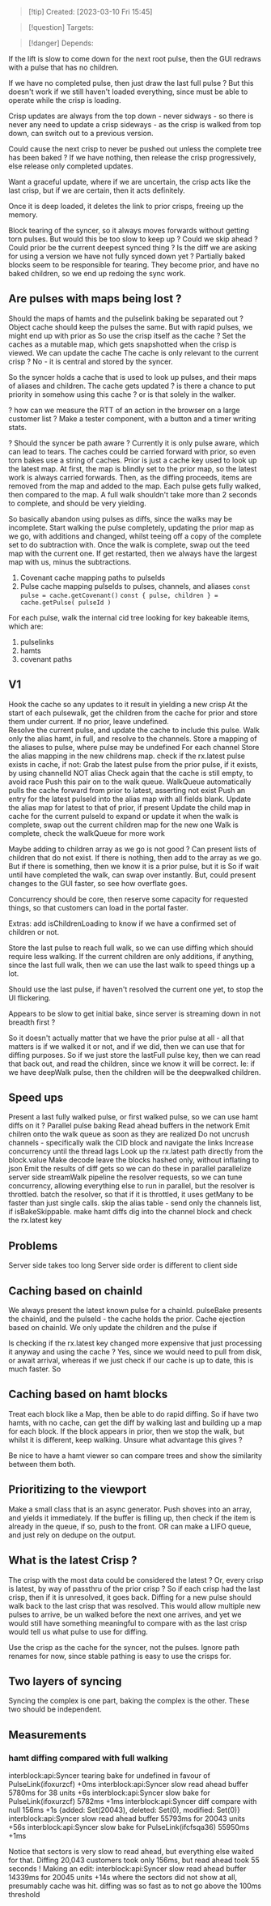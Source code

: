 
>[!tip] Created: [2023-03-10 Fri 15:45]

>[!question] Targets: 

>[!danger] Depends: 

If the lift is slow to come down for the next root pulse, then the GUI redraws with a pulse that has no children.

If we have no completed pulse, then just draw the last full pulse ?  But this doesn't work if we still haven't loaded everything, since must be able to operate while the crisp is loading.

Crisp updates are always from the top down - never sidways - so there is never any need to update a crisp sideways - as the crisp is walked from top down, can switch out to a previous version.

Could cause the next crisp to never be pushed out unless the complete tree has been baked ?
If we have nothing, then release the crisp progressively, else release only completed updates.

Want a graceful update, where if we are uncertain, the crisp acts like the last crisp, but if we are certain, then it acts definitely.

Once it is deep loaded, it deletes the link to prior crisps, freeing up the memory.

Block tearing of the syncer, so it always moves forwards without getting torn pulses.
But would this be too slow to keep up ?
Could we skip ahead ?
Could prior be the current deepest synced thing ?
Is the diff we are asking for using a version we have not fully synced down yet ?
Partially baked blocks seem to be responsible for tearing.
They become prior, and have no baked children, so we end up redoing the sync work.


## Are pulses with maps being lost ?
Should the maps of hamts and the pulselink baking be separated out ?
Object cache should keep the pulses the same.
But with rapid pulses, we might end up with prior as
So use the crisp itself as the cache ?
Set the caches as a mutable map, which gets snapshotted when the crisp is viewed.
We can update the cache
The cache is only relevant to the current crisp ? No - it is central and stored by the syncer.

So the syncer holds a cache that is used to look up pulses, and their maps of aliases and children.
The cache gets updated
? is there a chance to put priority in somehow using this cache ? or is that solely in the walker.

? how can we measure the RTT of an action in the browser on a large customer list ?
Make a tester component, with a button and a timer writing stats.

? Should the syncer be path aware ?
Currently it is only pulse aware, which can lead to tears.
The caches could be carried forward with prior, so even torn bakes use a string of caches.
Prior is just a cache key used to look up the latest map.
At first, the map is blindly set to the prior map, so the latest work is always carried forwards.
Then, as the diffing proceeds, items are removed from the map and added to the map.
Each pulse gets fully walked, then compared to the map.  A full walk shouldn't take more than 2 seconds to complete, and should be very yielding.

So basically abandon using pulses as diffs, since the walks may be incomplete.
Start walking the pulse completely, updating the prior map as we go, with additions and changed, whilst teeing off a copy of the complete set to do subtraction with.
Once the walk is complete, swap out the teed map with the current one.
If get restarted, then we always have the largest map with us, minus the subtractions.

1. Covenant cache mapping paths to pulseIds
2. Pulse cache mapping pulseIds to pulses, channels, and aliases
`const pulse = cache.getCovenant()`
`const { pulse, children } = cache.getPulse( pulseId )`

For each pulse, walk the internal cid tree looking for key bakeable items, which are:
1. pulselinks
2. hamts
3. covenant paths

## V1
Hook the cache so any updates to it result in yielding a new crisp
At the start of each pulsewalk, get the children from the cache for prior and store them under current.
If no prior, leave undefined.  
Resolve the current pulse, and update the cache to include this pulse.
Walk only the alias hamt, in full, and resolve to the channels. 
	Store a mapping of the aliases to pulse, where pulse may be undefined
	For each channel
		Store the alias mapping in the new childrens map.
		check if the rx.latest pulse exists in cache, if not:
			Grab the latest pulse from the prior pulse, if it exists, by using channelId NOT alias
			Check again that the cache is still empty, to avoid race
			Push this pair on to the walk queue.
			WalkQueue automatically pulls the cache forward from prior to latest, asserting not exist
				Push an entry for the latest pulseId into the alias map with all fields blank.
				Update the alias map for latest to that of prior, if present
			Update the child map in cache for the current pulseId to expand or update it
when the walk is complete, swap out the current children map for the new one
Walk is complete, check the walkQueue for more work


Maybe adding to children array as we go is not good ? Can present lists of children that do not exist.
If there is nothing, then add to the array as we go.
But if there is something, then we know it is a prior pulse, but it is
So if wait until have completed the walk, can swap over instantly.
But, could present changes to the GUI faster, so see how overflate goes.

Concurrency should be core, then reserve some capacity for requested things, so that customers can load in the portal faster.

Extras: add isChildrenLoading to know if we have a confirmed set of children or not.

Store the last pulse to reach full walk, so we can use diffing which should require less walking.
If the current children are only additions, if anything, since the last full walk, then we can use the last walk to speed things up a lot.

Should use the last pulse, if haven't resolved the current one yet, to stop the UI flickering.

Appears to be slow to get initial bake, since server is streaming down in not breadth first ?

So it doesn't actually matter that we have the prior pulse at all - all that matters is if we walked it or not, and if we did, then we can use that for diffing purposes.
So if we just store the lastFull pulse key, then we can read that back out, and read the children, since we know it will be correct.  Ie: if we have deepWalk pulse, then the children will be the deepwalked children.


## Speed ups
Present a last fully walked pulse, or first walked pulse, so we can use hamt diffs on it ?
Parallel pulse baking
Read ahead buffers in the network
Emit chilren onto the walk queue as soon as they are realized
Do not uncrush channels - specifically walk the CID block and navigate the links
Increase concurrency until the thread lags
Look up the rx.latest path directly from the block.value
Make decode leave the blocks hashed only, without inflating to json
Emit the results of diff gets so we can do these in parallel
parallelize server side streamWalk
pipeline the resolver requests, so we can tune concurrency, allowing everything else to run in parallel, but the resolver is throttled.
batch the resolver, so that if it is throttled, it uses getMany to be faster than just single calls.
skip the alias table - send only the channels list, if isBakeSkippable.
make hamt diffs dig into the channel block and check the rx.latest key

## Problems
Server side takes too long
Server side order is different to client side

## Caching based on chainId
We always present the latest known pulse for a chainId.
pulseBake presents the chainId, and the pulseId - the cache holds the prior.
Cache ejection based on chainId.
We only update the children and the pulse if 

Is checking if the rx.latest key changed more expensive that just processing it anyway and using the cache ?
Yes, since we would need to pull from disk, or await arrival, whereas if we just check if our cache is up to date, this is much faster.
So 

## Caching based on hamt blocks
Treat each block like a Map, then be able to do rapid diffing.
So if have two hamts, with no cache, can get the diff by walking last and building up a map for each block.  If the block appears in prior, then we stop the walk, but whilst it is different, keep walking. Unsure what advantage this gives ?

Be nice to have a hamt viewer so can compare trees and show the similarity between them both.

## Prioritizing to the viewport
Make a small class that is an async generator.  Push shoves into an array, and yields it immediately.  If the buffer is filling up, then check if the item is already in the queue, if so, push to the front.
OR can make a LIFO queue, and just rely on dedupe on the output.

## What is the latest Crisp ?
The crisp with the most data could be considered the latest ?
Or, every crisp is latest, by way of passthru of the prior crisp ?
So if each crisp had the last crisp, then if it is unresolved, it goes back.
Diffing for a new pulse should walk back to the last crisp that was resolved.
This would allow multiple new pulses to arrive, be un walked before the next one arrives, and yet we would still have something meaningful to compare with as the last crisp would tell us what pulse to use for diffing.

Use the crisp as the cache for the syncer, not the pulses.
Ignore path renames for now, since stable pathing is easy to use the crisps for.

## Two layers of syncing
Syncing the complex is one part, baking the complex is the other.
These two should be independent.

## Measurements
### hamt diffing compared with full walking
interblock:api:Syncer tearing bake for undefined in favour of PulseLink(ifoxurzcf) +0ms
interblock:api:Syncer slow read ahead buffer 5780ms for 38 units +6s
interblock:api:Syncer slow bake for PulseLink(ifoxurzcf) 5782ms +1ms
interblock:api:Syncer diff compare with null 156ms +1s {added: Set(20043), deleted: Set(0), modified: Set(0)}
interblock:api:Syncer slow read ahead buffer 55793ms for 20043 units +56s
interblock:api:Syncer slow bake for PulseLink(ifcfsqa36) 55950ms +1ms

Notice that sectors is very slow to read ahead, but everything else waited for that.
Diffing 20,043 customers took only 156ms, but read ahead took 55 seconds !
Making an edit:
interblock:api:Syncer slow read ahead buffer 14339ms for 20045 units +14s
where the sectors did not show at all, presumably cache was hit.
diffing was so fast as to not go above the 100ms threshold